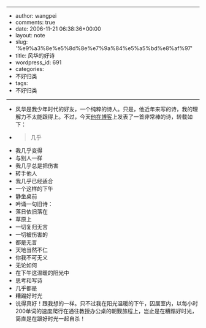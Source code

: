 - --
- author: wangpei
- comments: true
- date: 2006-11-21 06:38:36+00:00
- layout: note
- slug: '%e9%a3%8e%e5%8d%8e%e7%9a%84%e5%a5%bd%e8%af%97'
- title: 风华的好诗
- wordpress_id: 691
- categories:
- 不好归类
- tags:
- 不好归类
- --
- 风华是我少年时代的好友，一个纯粹的诗人。只是，他近年来写的诗，我的理解力不太能跟得上。不过，今天[他在博客](http://barbar.cn/blog/)上发表了一首非常棒的诗，转载如下：
- <blockquote>几乎 
- 我几乎变得
- 与别人一样
- 我几乎总是把伤害
- 转手他人
- 我几乎已经适合
- 一个这样的下午
- 静坐桌前
- 吟诵一句旧诗：
- 落日依旧落在
- 草原上
- 一切复归无言
- 一切被伤害的
- 都是无言
- 天地当然不仁
- 你我不可无义
- 无论如何
- 在下午这温暖的阳光中
- 思考和写诗
- 几乎都是
- 糟蹋好时光</blockquote>
- 说得真好！跟我想的一样。只不过我在阳光温暖的下午，囚居室内，以每小时200单词的速度爬行在通往教授办公桌的朝觐旅程上，岂止是在糟蹋好时光，简直是在跟好时光一起自杀！
